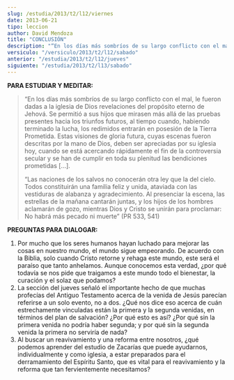 ```yaml
---
slug: /estudia/2013/t2/l12/viernes
date: 2013-06-21
tipo: leccion
author: David Mendoza
title: "CONCLUSIÓN"
description: "“En los días más sombríos de su largo con­flicto con el mal, le fueron dadas a la iglesia de Dios revelaciones del propósito eterno de Jehová. Se permitió a sus hijos que mirasen más allá de las pruebas presentes hacia los triunfos futuros, al tiempo cuando, habiendo terminado la lucha, los redimidos entrarán en posesión de la Tierra Prometida. Estas visiones de gloria futura, cuyas escenas fueron descritas por la mano de Dios, deben ser apreciadas por su iglesia hoy, cuando se está acercando rápidamente el fin de la controversia secular y se han de cumplir en toda su plenitud las bendiciones prometidas [...]."
versiculo: "/versiculo/2013/t2/l12/sabado"
anterior: "/estudia/2013/t2/l12/jueves"
siguiente: "/estudia/2013/t2/l13/sabado"
---
```


**PARA ESTUDIAR Y MEDITAR:**

> “En los días más sombríos de su largo con­flicto con el mal, le fueron dadas a la iglesia de Dios revelaciones del propósito eterno de Jehová. Se permitió a sus hijos que mirasen más allá de las pruebas presentes hacia los triunfos futuros, al tiempo cuando, habiendo terminado la lucha, los redimidos entrarán en posesión de la Tierra Prometida. Estas visiones de gloria futura, cuyas escenas fueron descritas por la mano de Dios, deben ser apreciadas por su iglesia hoy, cuando se está acercando rápidamente el fin de la controversia secular y se han de cumplir en toda su plenitud las bendiciones prometidas [...].
>
> “Las naciones de los salvos no conocerán otra ley que la del cielo. Todos constituirán una familia feliz y unida, ataviada con las vestiduras de alabanza y agradecimiento. Al presenciar la escena, las estrellas de la mañana cantarán juntas, y los hijos de los hombres aclamarán de gozo, mientras Dios y Cristo se unirán para proclamar: No habrá más pecado ni muerte” (PR 533, 541)

**PREGUNTAS PARA DIALOGAR:**

1.  Por mucho que los seres humanos hayan luchado para mejorar las cosas en nuestro mundo, el mundo sigue empeorando. De acuerdo con la Biblia, solo cuando Cristo retorne y rehaga este mundo, este será el paraíso que tanto anhelamos. Aunque conocemos esta verdad, ¿por qué todavía se nos pide que traigamos a este mundo todo el bienestar, la curación y el solaz que podamos?
2.  La sección del jueves señaló el importante hecho de que muchas profecías del Antiguo Testamento acerca de la venida de Jesús parecían referirse a un solo evento, no a dos. ¿Qué nos dice eso acerca de cuán estrechamente vinculadas están la primera y la segunda venidas, en términos del plan de salvación? ¿Por qué esto es así? ¿Por qué sin la primera venida no podría haber segunda; y por qué sin la segunda venida la primera no serviría de nada?
3.  Al buscar un reavivamiento y una reforma entre nosotros, ¿qué podemos aprender del estudio de Zacarías que puede ayudarnos, individualmente y como iglesia, a estar preparados para el derramamiento del Espíritu Santo, que es vital para el reavivamiento y la reforma que tan fervientemente necesitamos?
